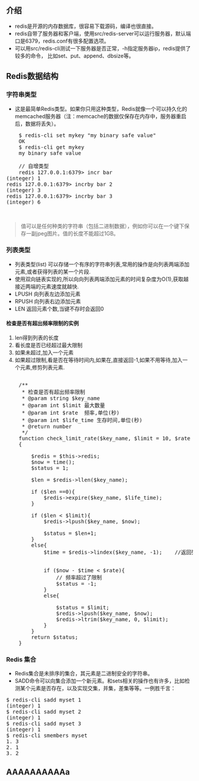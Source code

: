 ## 介绍
* redis是开源的内存数据库，很容易下载源码，编译也很直接。
* redis自带了服务器和客户端，使用src/redis-server可以运行服务器，默认端口是6379，redis.conf有很多配置选项。
* 可以用src/redis-cli测试一下服务器是否正常，-h指定服务器ip，redis提供了较多的命令， 比如set、put、append、dbsize等。

##  Redis数据结构

### 字符串类型
* 这是最简单Redis类型。如果你只用这种类型，Redis就像一个可以持久化的memcached服务器（注：memcache的数据仅保存在内存中，服务器重启后，数据将丢失）。
<pre>
    $ redis-cli set mykey "my binary safe value"
    OK
    $ redis-cli get mykey
	my binary safe value
    
    // 自增类型
    redis 127.0.0.1:6379> incr bar
(integer) 1
redis 127.0.0.1:6379> incrby bar 2
(integer) 3
redis 127.0.0.1:6379> incrby bar 3
(integer) 6
    
    
</pre>

> 值可以是任何种类的字符串（包括二进制数据），例如你可以在一个键下保存一副jpeg图片。值的长度不能超过1GB。

### 列表类型
* 列表类型(list) 可以存储一个有序的字符串列表,常用的操作是向列表两端添加元素,或者获得列表的某一个片段.
* 使用双向链表实现的,所以向向列表两端添加元素的时间复杂度为O(1),获取越接近两端的元素速度就越快.
* LPUSH 向列表左边添加元素
* RPUSH 向列表右边添加元素
* LEN  返回元素个数,当键不存时会返回0

#### 检查是否有超出频率限制的实例
1. len得到列表的长度
2. 看长度是否已经超过最大限制
3. 如果未超过,加入一个元素
4. 如果超过限制,看是否在等待时间内,如果在,直接返回-1,如果不用等待,加入一个元素,修剪列表元素.
<pre>

    /**
     * 检查是否有超出频率限制
     * @param string $key_name
     * @param int $limit 最大数量
     * @param int $rate  频率,单位(秒)
     * @param int $life_time 生存时间,单位(秒)
     * @return number
     */
    function check_limit_rate($key_name, $limit = 10, $rate  = 60, $life_time=36000)
    {

        $redis = $this->redis;
        $now = time();
        $status = 1;
        
        $len = $redis->llen($key_name);

        if ($len ==0){
            $redis->expire($key_name, $life_time);
        }
        
        if ($len < $limit){
            $redis->lpush($key_name, $now);

            $status = $len+1;
        }
        else{
            $time = $redis->lindex($key_name, -1);    //返回列表key中，最后的元素
            
            
            if ($now - $time < $rate){
                // 频率超过了限制
                $status = -1;
            }
            else{
                
                $status = $limit;
                $redis->lpush($key_name, $now);
                $redis->ltrim($key_name, 0, $limit);
            }
        }
        return $status;
    }
</pre>

### Redis 集合
* Redis集合是未排序的集合，其元素是二进制安全的字符串。
* SADD命令可以向集合添加一个新元素。和sets相关的操作也有许多，比如检测某个元素是否存在，以及实现交集，并集，差集等等。一例胜千言：
<pre>
$ redis-cli sadd myset 1
(integer) 1
$ redis-cli sadd myset 2
(integer) 1
$ redis-cli sadd myset 3
(integer) 1
$ redis-cli smembers myset
1. 3
2. 1
3. 2
</pre>

## AAAAAAAAAAa